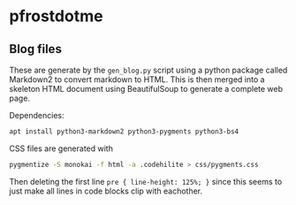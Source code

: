 # pfrostdotme

## Blog files

These are generate by the `gen_blog.py` script using a python package called Markdown2 to convert markdown to HTML. This is then merged into a skeleton HTML document using BeautifulSoup to generate a complete web page.

Dependencies:
```bash
apt install python3-markdown2 python3-pygments python3-bs4
```

CSS files are generated with
```bash
pygmentize -S monokai -f html -a .codehilite > css/pygments.css
```
Then deleting the first line `pre { line-height: 125%; }` since this seems to just make all lines in code blocks clip with eachother.